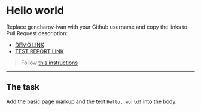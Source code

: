 # Hello world
Replace goncharov-ivan with your Github username and copy the links to Pull Request description:
- [DEMO LINK](https://goncharov-ivan.github.io/layout_hello-world/)
- [TEST REPORT LINK](https://goncharov-ivan.github.io/layout_hello-world/report/html_report/)

> Follow [this instructions](https://mate-academy.github.io/layout_task-guideline/#how-to-solve-the-layout-tasks-on-github)
___

## The task
Add the basic page markup and the text `Hello, world!` into the body.
